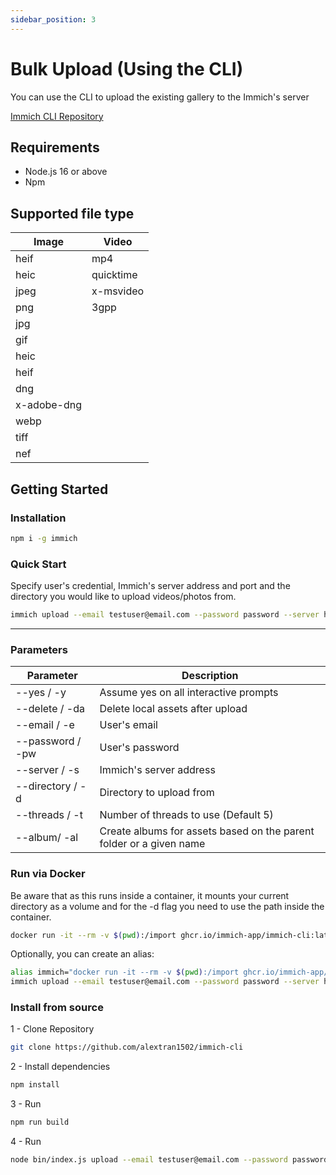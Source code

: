 ```yaml
---
sidebar_position: 3
---
```


# Bulk Upload (Using the CLI)

You can use the CLI to upload the existing gallery to the Immich's server

[Immich CLI Repository](https://github.com/immich-app/CLI)


## Requirements
* Node.js 16 or above
* Npm

## Supported file type


| Image       | Video     |
| ----------- | --------- |
| heif        | mp4       |
| heic        | quicktime |
| jpeg        | x-msvideo |
| png         | 3gpp      |
| jpg         |           |
| gif         |           |
| heic        |           |
| heif        |           |
| dng         |           |
| x-adobe-dng |           |
| webp        |           |
| tiff        |           |
| nef         |           |


## Getting Started

### Installation
```bash
npm i -g immich
```

### Quick Start
Specify user's credential, Immich's server address and port and the directory you would like to upload videos/photos from.

```bash
immich upload --email testuser@email.com --password password --server http://192.168.1.216:2283/api -d your/target/directory
```

---

### Parameters

| Parameter        | Description                                                         |
| ---------------- | ------------------------------------------------------------------- |
| --yes / -y       | Assume yes on all interactive prompts                               |
| --delete / -da   | Delete local assets after upload                                    |
| --email / -e     | User's email                                                        |
| --password / -pw | User's password                                                     |
| --server / -s    | Immich's server address                                             |
| --directory / -d | Directory to upload from                                            |
| --threads / -t   | Number of threads to use (Default 5)                                |
| --album/ -al     | Create albums for assets based on the parent folder or a given name |

### Run via Docker

Be aware that as this runs inside a container, it mounts your current directory as a volume and for the -d flag you need to use the path inside the container.

```bash
docker run -it --rm -v $(pwd):/import ghcr.io/immich-app/immich-cli:latest upload --email testuser@email.com --password password --server http://192.168.1.216:2283/api -d /import
```

Optionally, you can create an alias:

```bash
alias immich="docker run -it --rm -v $(pwd):/import ghcr.io/immich-app/immich-cli:latest"
immich upload --email testuser@email.com --password password --server http://192.168.1.216:2283/api -d /import
```

### Install from source

1 - Clone Repository

```bash
git clone https://github.com/alextran1502/immich-cli
```

2 - Install dependencies

```bash
npm install
```

3 - Run

```bash
npm run build
```

4 - Run

```bash
node bin/index.js upload --email testuser@email.com --password password --server http://192.168.1.216:2283/api -d your/target/directory
```
